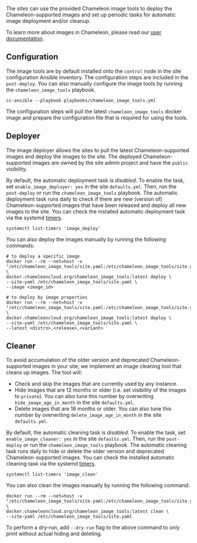 The sites can use the provided Chameleon image tools to deploy the Chameleon-supported images and set up periodic tasks for automatic image deployment and/or cleanup.

To learn more about images in Chameleon, please read our [user documentation](https://chameleoncloud.readthedocs.io/en/latest/technical/images.html).

## Configuration

The image tools are by default installed onto the `control` node in the site configuration Ansible inventory.
The configuration steps are included in the `post-deploy`. You can also manually configure the image tools by running the `chameleon_image_tools` playbook.

```shell
cc-ansible --playbook playbooks/chameleon_image_tools.yml
```

The configuration steps will pull the latest `chameleon_image_tools` docker image and prepare the configuration file that is required for using the tools.

## Deployer

The image deployer allows the sites to pull the latest Chameleon-supported images and deploy the images to the site.
The deployed Chameleon-supported images are owned by the site admin project and have the `public` visibility.

By default, the automatic deployment task is *disabled*. To enable the task, set `enable_image_deployer: yes` in the site `defaults.yml`.
Then, run the `post-deploy` or run the `chameleon_image_tools` playbook.
The automatic deployment task runs daily to check if there are new (version of) Chameleon-supported images that have been released and deploy all new images to the site.
You can check the installed automatic deployment task via the systemd [timers](https://wiki.archlinux.org/index.php/Systemd/Timers).

```shell
systemctl list-timers 'image_deploy'
```

You can also deploy the images manually by running the following commands:

```shell
# to deploy a specific image
docker run --rm --net=host -v "/etc/chameleon_image_tools/site.yaml:/etc/chameleon_image_tools/site.yaml" \
docker.chameleoncloud.org/chameleon_image_tools:latest deploy \
--site-yaml /etc/chameleon_image_tools/site.yaml \
--image <image_id>

# to deploy by image properties
docker run --rm --net=host -v "/etc/chameleon_image_tools/site.yaml:/etc/chameleon_image_tools/site.yaml" \
docker.chameleoncloud.org/chameleon_image_tools:latest deploy \
--site-yaml /etc/chameleon_image_tools/site.yaml \
--latest <distro>,<release>,<variant>
```

## Cleaner

To avoid accumulation of the older version and deprecated Chameleon-supported images in your site, we implement an image cleaning tool that cleans up images.
The tool will:
- Check and skip the images that are currently used by any instance.
- Hide images that are 12 months or older (i.e. set visibility of the images to `private`). You can also tune this number by overwriting `hide_image_age_in_month` in the site `defaults.yml`.
- Delete images that are 18 months or older. You can also tune this number by overwriting `delete_image_age_in_month` in the site `defaults.yml`.

By default, the automatic cleaning task is *disabled*. To enable the task, set `enable_image_cleaner: yes` in the site `defaults.yml`.
Then, run the `post-deploy` or run the `chameleon_image_tools` playbook.
The automatic cleaning task runs daily to hide or delete the older version and deprecated Chameleon-supported images.
You can check the installed automatic cleaning task via the systemd [timers](https://wiki.archlinux.org/index.php/Systemd/Timers).

```shell
systemctl list-timers 'image_clean'
```

You can also clean the images manually by running the following command:

```shell
docker run --rm --net=host -v "/etc/chameleon_image_tools/site.yaml:/etc/chameleon_image_tools/site.yaml" \
docker.chameleoncloud.org/chameleon_image_tools:latest clean \
--site-yaml /etc/chameleon_image_tools/site.yaml
```

To perform a dry-run, add `--dry-run` flag to the above command to only print without actual hiding and deleting.
